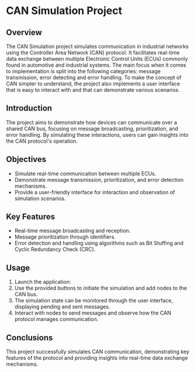# CAN Simulation Project

## Overview
The CAN Simulation project simulates communication in industrial networks using the Controller Area Network (CAN) protocol. It facilitates real-time data exchange between multiple Electronic Control Units (ECUs) commonly found in automotive and industrial systems. The main focus when it comes to implementation is split into the following categories: message transmission, error detecting and error handling. To make the concept of CAN simpler to understand, the project also implements a user interface that is easy to interact with and that can demonstrate various scenarios.

## Introduction
The project aims to demonstrate how devices can communicate over a shared CAN bus, focusing on message broadcasting, prioritization, and error handling. By simulating these interactions, users can gain insights into the CAN protocol's operation.

## Objectives
- Simulate real-time communication between multiple ECUs.
- Demonstrate message transmission, prioritization, and error detection mechanisms.
- Provide a user-friendly interface for interaction and observation of simulation scenarios.

## Key Features
- Real-time message broadcasting and reception.
- Message prioritization through identifiers.
- Error detection and handling using algorithms such as Bit Stuffing and Cyclic Redundancy Check (CRC).

## Usage
1. Launch the application:
2. Use the provided buttons to initiate the simulation and add nodes to the CAN bus.
3. The simulation state can be monitored through the user interface, displaying pending and sent messages.
4. Interact with nodes to send messages and observe how the CAN protocol manages communication.

## Conclusions
This project successfully simulates CAN communication, demonstrating key features of the protocol and providing insights into real-time data exchange mechanisms.
